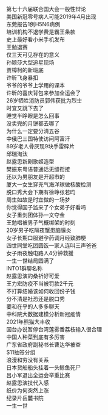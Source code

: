 第七十六届联合国大会一般性辩论  
美国新冠零号病人可能2019年4月出现  
东莞报告1例H5N6病例  
培训机构不退学费是霸王条款  
史上最好看小米手机发布  
王勉退赛  
仅三天可见存在的意义  
孙颖莎大型追星现场  
贾樟柯的新班底  
许昕飞身暴扣  
爷爷的爷爷上学用的课本  
许昕的喜庆背包来参加全运会了  
26岁牺牲消防员郭伟获批为烈士  
时宜又跳下去了  
睡觉半睁眼是怎么回事  
没卖完的月饼都去哪了  
为什么一定要分清五谷  
中俄巴三国特使访问阿富汗  
89岁老人骨灰现9块手雷碎片  
邱瑞淘汰  
赵露思新剧歌姬造型  
樊振东粤语普通话无缝衔接  
还以为男朋友是开超市的  
厦大一女生穿充气海洋球做核酸检测  
脱口秀大会下期有徐峥张若昀  
周生如故是时宜做的一场梦  
你觉得国子监来了个女弟子好看吗  
女子重剑团体孙一文夺金  
王勉唱被男子气概绑架的时刻  
20岁男子吃隔夜蟹患脑膜炎  
女子长期口服避孕药调月经致肺梗  
四世同堂吃团圆饭一家人连叫三声爸爸  
女子雨夜触电路人4分钟救援  
一生一世结局圆满了  
INTO1群聊名称  
赵露思演的桑祈好可爱  
王力宏防疫不当被罚款2千元  
不打算结婚该如何收回份子钱  
分不清是社恐还是脱口秀  
要和在乎的人多多聊天  
中科院大数据建模分析新冠疫情  
2021年熊猫大丰收  
国台办说暂停台湾莲雾番荔枝输入很合理  
中国人种菜到底有多厉害  
广东省政府副秘书长曹达华被查  
S11抽签分组  
浪漫和穷没有关系  
日本货船船头挂着一头鲸鱼死尸  
吕小军退出全运会举重比赛  
赵露思演技代入感  
纸价为何突然上涨  
纪录片岳麓书院  
一生一世  
